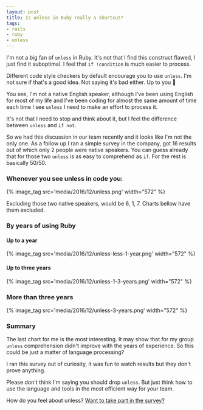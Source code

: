 ```yaml
---
layout: post
title: Is unless in Ruby really a shortcut?
tags:
- rails
- ruby
- unless
---
```

I'm not a big fan of `unless` in Ruby. It's not that I find this construct flawed, I just find it suboptimal. I feel that `if !condition` is much easier to process.

Different code style checkers by default encourage you to use `unless`. I'm not sure if that's a good idea. Not saying it's bad either. Up to you 🤔

You see, I'm not a native English speaker, although I've been using English for most of my life and I've been coding for almost the same amount of time each time I see `unless` I need to make an effort to process it.

It's not that I need to stop and think about it, but I feel the difference between `unless` and `if not`.

So we had this discussion in our team recently and it looks like I'm not the only one. As a follow up I ran a simple survey in the company, got 16 results out of which only 2 people were native speakers. You can guess already that for those two `unless` is as easy to comprehend as `if`. For the rest is basically 50/50.

### Whenever you see unless in code you:

{% image_tag src='media/2016/12/unless.png' width="572" %}

Excluding those two native speakers, would be 6, 1, 7. Charts bellow have them excluded.

### By years of using Ruby

#### Up to a year

{% image_tag src='media/2016/12/unless-less-1-year.png' width="572" %}

#### Up to three years

{% image_tag src='media/2016/12/unless-1-3-years.png' width="572" %}

### More than three years

{% image_tag src='media/2016/12/unless-3-years.png' width="572" %}

### Summary

The last chart for me is the most interesting. It may show that for my group `unless` comprehension didn't improve with the years of experience. So this could be just a matter of language processing?

I ran this survey out of curiosity, it was fun to watch results but they don't prove anything. 

Please don't think I'm saying you should drop `unless`. But just think how to use the language and tools in the most efficient way for your team.

How do you feel about unless? [Want to take part in the survey?](https://servicedesk-feedback.typeform.com/to/fTWSs2)